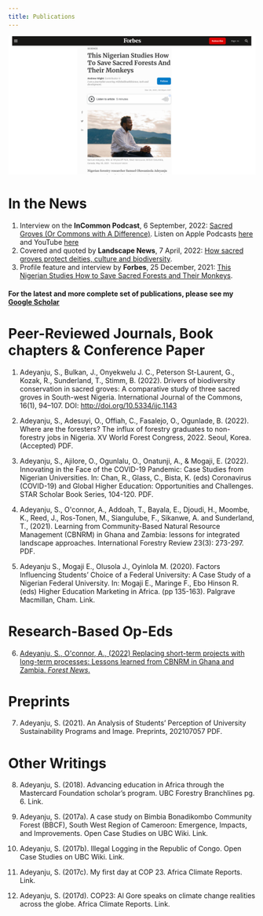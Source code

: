 ```yaml
---
title: Publications
---                     
```


![Samuel](images/presentation1.png)

# In the News
1. Interview on the **InCommon Podcast**, 6 September, 2022: <a href="https://www.incommonpodcast.org/podcast/ijc7-sacred-groves-or-commons-with-a-difference-with-samuel-adeyanju/=" target="_blank">Sacred Groves (Or Commons with A Difference)</a>. Listen on Apple Podcasts <a href="https://podcasts.apple.com/nz/podcast/ijc-7-sacred-groves-or-commons-with-a-difference/id1462181036?i=1000578560502=" target="_blank">here</a> and YouTube <a href="https://www.youtube.com/watch?v=CjfrIujwqzs&t=59s=" target="_blank">here</a>
2. Covered and quoted by **Landscape News**, 7 April, 2022: <a href="https://news.globallandscapesforum.org/56714/how-sacred-groves-protect-deities-culture-and-biodiversity/=" target="_blank">How sacred groves protect deities, culture and biodiversity</a>.
3. Profile feature and interview by **Forbes**, 25 December, 2021: <a href="https://www.forbes.com/sites/andrewwight/2021/12/25/this-nigerian-studies-how-to-save-sacred-forests-and-their-monkeys/?sh=6967be3839c7=" target="_blank">This Nigerian Studies How to Save Sacred Forests and Their Monkeys</a>.


<h4> For the latest and more complete set of publications, please see my <a href="https://scholar.google.com/citations?user=DJ1LbLUAAAAJ&hl=en&inst=17001591832933267808=" target="blank"> Google Scholar</a> </h4>

# Peer-Reviewed Journals, Book chapters & Conference Paper


1. Adeyanju, S., Bulkan, J., Onyekwelu J. C., Peterson St-Laurent, G., Kozak, R., Sunderland, T., Stimm, B. (2022). Drivers of biodiversity conservation in sacred groves: A comparative study of three sacred groves in South-west Nigeria. International Journal of the Commons, 16(1), 94–107. DOI: http://doi.org/10.5334/ijc.1143


2. Adeyanju, S., Adesuyi, O., Offiah, C., Fasalejo, O., Ogunlade, B. (2022). Where are the foresters? The influx of forestry graduates to non-forestry jobs in Nigeria. XV World Forest Congress, 2022. Seoul, Korea. (Accepted) PDF.

  3. Adeyanju, S., Ajilore, O., Ogunlalu, O., Onatunji, A., & Mogaji, E. (2022). Innovating in the Face of the COVID-19 Pandemic: Case Studies from Nigerian Universities. In: Chan, R., Glass, C., Bista, K. (eds) Coronavirus (COVID-19) and Global Higher Education: Opportunities and Challenges. STAR Scholar Book Series, 104-120. PDF.
  
4. Adeyanju, S., O'connor, A., Addoah, T., Bayala, E., Djoudi, H., Moombe, K., Reed, J., Ros-Tonen, M., Siangulube, F., Sikanwe, A. and Sunderland, T., (2021). Learning from Community-Based Natural Resource Management (CBNRM) in Ghana and Zambia: lessons for integrated landscape approaches. International Forestry Review 23(3): 273-297. PDF.
  
5. Adeyanju S., Mogaji E., Olusola J., Oyinlola M. (2020). Factors Influencing Students’ Choice of a Federal University: A Case Study of a Nigerian Federal University. In: Mogaji E., Maringe F., Ebo Hinson R. (eds) Higher Education Marketing in Africa. (pp 135-163). Palgrave Macmillan, Cham. Link.
  
# Research-Based Op-Eds
  
6. <a href="https://forestsnews.cifor.org/76005/replacing-short-term-projects-with-long-term-processes?fnl=" target="_blank">Adeyanju, S., O'connor, A., (2022) Replacing short-term projects with long-term processes: Lessons learned from CBNRM in Ghana and Zambia. *Forest News*.</a>
  
# Preprints
7. Adeyanju, S. (2021). An Analysis of Students’ Perception of University Sustainability Programs and Image. Preprints, 202107057 PDF.
  
# Other Writings
8. Adeyanju, S. (2018). Advancing education in Africa through the Mastercard Foundation scholar’s program. UBC Forestry Branchlines pg. 6. Link.
  
9. Adeyanju, S. (2017a). A case study on Bimbia Bonadikombo Community Forest (BBCF), South West Region of Cameroon: Emergence, Impacts, and Improvements. Open Case Studies on UBC Wiki. Link.
  
10. Adeyanju, S. (2017b). Illegal Logging in the Republic of Congo. Open Case Studies on UBC Wiki. Link.
  
11. Adeyanju, S. (2017c). My first day at COP 23. Africa Climate Reports. Link.
  
12. Adeyanju, S. (2017d). COP23: Al Gore speaks on climate change realities across the globe. Africa Climate Reports. Link.

